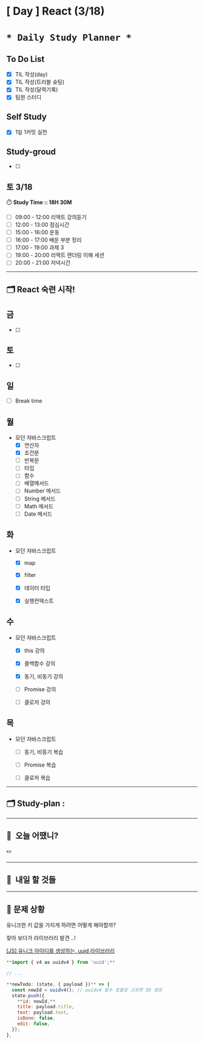 # [ Day ] React (3/18)

# `* Daily Study Planner *`

## To Do List

- [x]  TIL 작성(day)
- [x]  TIL 작성(트러블 슛팅)
- [x]  TIL 작성(달력기록)
- [x]  팀원 스터디

## Self Study

- [x]  1일 1커밋 실천

## **Study-groud**

- [ ]  

## 토  3/18

⏱️ **Study Time ::  18H 30M**

- [ ]  09:00 - 12:00 리액트 강의듣기
- [ ]  12:00 - 13:00 점심시간
- [ ]  15:00 - 16:00 운동
- [ ]  16:00 - 17:00 배운 부분 정리
- [ ]  17:00 - 19:00 과제 3
- [ ]  19:00 - 20:00 리액트 랜더링 이해 세션
- [ ]  20:00 - 21:00 저녁시간

---

## 🗂️ React 숙련 시작!

## 금

- [ ]  

## 토

- [ ]  

## 일

- [ ]  Break time

## 월

- 모던 자바스크립트
    - [x]  연산자
    - [x]  조건문
    - [ ]  반복문
    - [ ]  타입
    - [ ]  함수
    - [ ]  배열메서드
    - [ ]  Number 메서드
    - [ ]  String 메서드
    - [ ]  Math 메서드
    - [ ]  Date 메서드

## 화

- 모던 자바스크립트
    - [x]  map
    - [x]  filter
    - [x]  데이터 타입
    - [x]  실행컨텍스트
    

## 수

- 모던 자바스크립트
    - [x]  this 강의
    - [x]  콜백함수 강의
    - [x]  동기, 비동기 강의
    - [ ]  Promise 강의
    - [ ]  클로저 강의
    

## 목

- 모던 자바스크립트
    - [ ]  동기, 비동기 복습
    - [ ]  Promise 복습
    - [ ]  클로저 복습
    

---

## 🗂️ **Study-plan**  :

---

## 🙂  오늘 어땠니?

<aside>
✏️

</aside>

---

## 🧳  내일 할 것들

---

## 🤔 문제 상황

유니크한 키 값을 가지게 하려면 어떻게 해야할까?

찾아 보다가 라이브러리 발견 ..! 

[[JS] 유니크 아이디를 생성하는, uuid 라이브러리](https://velog.io/@ssumniee/JS-유니크-아이디를-생성하는-uuid-라이브러리)

```jsx
**import { v4 as uuidv4 } from 'uuid';**

// ...

**newTodo: (state, { payload })** => {
  const newId = uuidv4(); // uuidv4 함수 호출로 고유한 ID 생성
  state.push({
    **id: newId,**
    title: payload.title,
    text: payload.text,
    isDone: false,
    edit: false,
  });
},
```